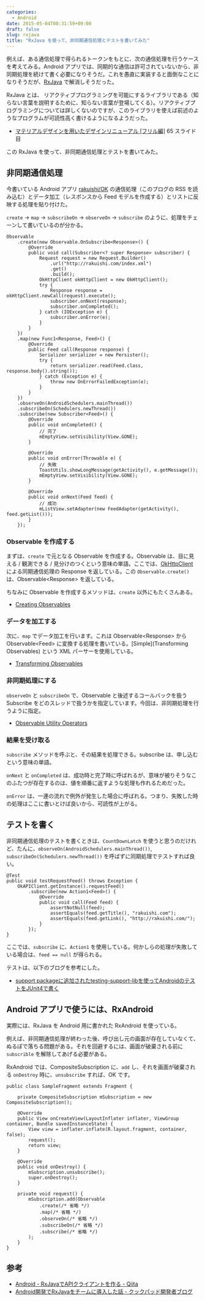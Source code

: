 ```yaml
---
categories:
  - Android
date: 2015-05-04T08:31:59+09:00
draft: false
slug: rxjava
title: "RxJava を使って、非同期通信処理とテストを書いてみた"
---
```


例えば、ある通信処理で得られるトークンをもとに、次の通信処理を行うケースを考えてみる。Android アプリでは、同期的な通信は許可されていないから、非同期処理を続けて書く必要になりそうだ。これを愚直に実装すると面倒なことになりそうだが、[RxJava](https://github.com/ReactiveX/RxJava) で解消しそうだった。

RxJava とは、
リアクティブプログラミングを可能にするライブラリである（知らない言葉を説明するために、知らない言葉が登場してくる）。リアクティブプログラミングについては詳しくないのですが、このライブラリを使えば前述のようなプログラムが可読性高く書けるようになるようだった。

* [マテリアルデザインを用いたデザインリニューアル [フリル編]](http://www.slideshare.net/yuki930/ss-47398513) 65 スライド目

この RxJava を使って、非同期通信処理とテストを書いてみた。

## 非同期通信処理

今書いている Android アプリ [rakuishi/OK](https://github.com/rakuishi/OK) の通信処理（このブログの RSS を読み込む）とデータ加工（レスポンスから Feed モデルを作成する）とリストに反映する処理を貼り付けた。

`create` → `map` → `subscribeOn` → `observeOn` → `subscribe` のように、処理をチェーンして書いているのが分かる。

    Observable
        .create(new Observable.OnSubscribe<Response>() {
            @Override
            public void call(Subscriber<? super Response> subscriber) {
                Request request = new Request.Builder()
                    .url("http://rakuishi.com/index.xml")
                    .get()
                    .build();
                OkHttpClient okHttpClient = new OkHttpClient();
                try {
                    Response response = okHttpClient.newCall(request).execute();
                    subscriber.onNext(response);
                    subscriber.onCompleted();
                } catch (IOException e) {
                    subscriber.onError(e);
                }
            }
        })
        .map(new Func1<Response, Feed>() {
            @Override
            public Feed call(Response response) {
                Serializer serializer = new Persister();
                try {
                    return serializer.read(Feed.class, response.body().string());
                } catch (Exception e) {
                    throw new OnErrorFailedException(e);
                }
            }
        })
        .observeOn(AndroidSchedulers.mainThread())
        .subscribeOn(Schedulers.newThread())
        .subscribe(new Subscriber<Feed>() {
            @Override
            public void onCompleted() {
                // 完了
                mEmptyView.setVisibility(View.GONE);
            }

            @Override
            public void onError(Throwable e) {
                // 失敗
                ToastUtils.showLongMessage(getActivity(), e.getMessage());
                mEmptyView.setVisibility(View.GONE);
            }

            @Override
            public void onNext(Feed feed) {
                // 成功
                mListView.setAdapter(new FeedAdapter(getActivity(), feed.getList()));
            }
        });

### Observable を作成する

まずは、`create` で元となる Observable を作成する。Observable は、目に見える / 観測できる / 見分けのつくという意味の単語。ここでは、[OkHttpClient](https://github.com/square/okhttp) による同期通信処理の Response を返している。この `Observable.create()` は、Observable&lt;Response&gt; を返している。

ちなみに Observable を作成するメソッドは、`create` 以外にもたくさんある。

* [Creating Observables](https://github.com/ReactiveX/RxJava/wiki/Creating-Observables)

### データを加工する

次に、`map` でデータ加工を行います。これは Observable&lt;Response&gt; から Observable&lt;Feed&gt; に変換する処理を書いている。[Simple](Transforming Observables) という XML パーサーを使用している。

* [Transforming Observables](https://github.com/ReactiveX/RxJava/wiki/Transforming-Observables)

### 非同期処理にする

`observeOn` と `subscribeOn` で、Observable と後述するコールバックを扱う Subscribe をどのスレッドで扱うかを指定しています。今回は、非同期処理を行うように指定。

* [Observable Utility Operators](https://github.com/ReactiveX/RxJava/wiki/Observable-Utility-Operators)

### 結果を受け取る

`subscribe` メソッドを呼ぶと、その結果を処理できる。subscribe は、申し込むという意味の単語。

`onNext` と `onCompleted` は、成功時と完了時に呼ばれるが、意味が被りそうなこのふたつが存在するのは、値を順番に返すような処理も作れるためだった。

`onError` は、一連の流れで例外が発生した場合に呼ばれる。つまり、失敗した時の処理はここに書いとけば良いから、可読性が上がる。

## テストを書く

非同期通信処理のテストを書くときは、`CountDownLatch` を使うと思うのだけれど、たんに、`observeOn(AndroidSchedulers.mainThread())`, `subscribeOn(Schedulers.newThread())` を呼ばずに同期処理でテストすれば良い。

    @Test
    public void testRequestFeed() throws Exception {
        OkAPIClient.getInstance().requestFeed()
            .subscribe(new Action1<Feed>() {
                @Override
                public void call(Feed feed) {
                    assertNotNull(feed);
                    assertEquals(feed.getTitle(), "rakuishi.com");
                    assertEquals(feed.getLink(), "http://rakuishi.com/");
                }
            });
    }

ここでは、`subscribe` に、`Action1` を使用している。何かしらの処理が失敗している場合は、`feed == null` が得られる。

テストは、以下のブログを参考にした。

* [support packageに追加されたtesting-support-libを使ってAndroidのテストをJUnit4で書く](http://sys1yagi.hatenablog.com/entry/2014/12/22/135455)

## Android アプリで使うには、RxAndroid

実際には、RxJava を Android 用に書かれた RxAndroid を使っている。

例えば、非同期通信処理が終わった後、呼び出し元の画面が存在していなくて、ぬるぽで落ちる問題がある。それを回避するには、画面が破棄される前に `subscrible` を解除してあげる必要がある。

RxAndroid では、CompositeSubscription に、`add` し、それを画面が破棄される `onDestroy` 時に、`unsubscribe` すれば、OK です。

    public class SampleFragment extends Fragment {

        private CompositeSubscription mSubscription = new CompositeSubscription();

        @Override
        public View onCreateView(LayoutInflater inflater, ViewGroup container, Bundle savedInstanceState) {
            View view = inflater.inflate(R.layout.fragment, container, false);
            request();
            return view;
        }

        @Override
        public void onDestroy() {
            mSubscription.unsubscribe();
            super.onDestroy();
        }

        private void request() {
            mSubscription.add(Observable
                .create(/* 省略 */)
                .map(/* 省略 */)
                .observeOn(/* 省略 */)
                .subscribeOn(/* 省略 */)
                .subscribe(/* 省略 */)
            );
        }
    }

## 参考

* [Android - RxJavaでAPIクライアントを作る - Qiita](http://qiita.com/rejasupotaro/items/18f3b7c62ab071c9fee5)
* [Android開発でRxJavaをチームに導入した話 - クックパッド開発者ブログ](http://techlife.cookpad.com/entry/2015/04/17/100000)
